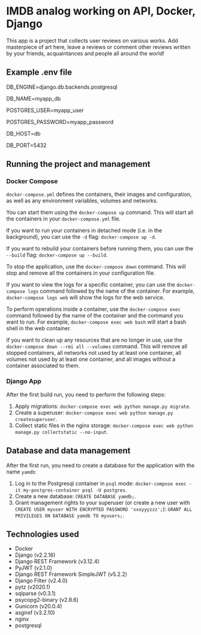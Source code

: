 # IMDB analog working on API, Docker, Django

This app is a project that collects user reviews on various works. Add masterpiece of art here, leave a reviews or comment other reviews written by your friends, acquaintances and people all around the world!

## Example .env file

DB_ENGINE=django.db.backends.postgresql

DB_NAME=myapp_db

POSTGRES_USER=myapp_user

POSTGRES_PASSWORD=myapp_password

DB_HOST=db

DB_PORT=5432

## Running the project and management

### Docker Compose

`docker-compose.yml` defines the containers, their images and configuration, as well as any environment variables, volumes and networks.

You can start them using the `docker-compose up` command. This will start all the containers in your `docker-compose.yml` file.

If you want to run your containers in detached mode (i.e. in the background), you can use the `-d` flag: `docker-compose up -d`.

If you want to rebuild your containers before running them, you can use the `--build` flag: `docker-compose up --build`.

To stop the application, use the `docker-compose down` command. This will stop and remove all the containers in your configuration file.

If you want to view the logs for a specific container, you can use the `docker-compose logs` command followed by the name of the container. For example, `docker-compose logs web` will show the logs for the web service.

To perform operations inside a container, use the `docker-compose exec` command followed by the name of the container and the command you want to run. For example, `docker-compose exec web bash` will start a bash shell in the web container.

If you want to clean up any resources that are no longer in use, use the `docker-compose down --rmi all --volumes` command. This will remove all stopped containers, all networks not used by at least one container, all volumes not used by at least one container, and all images without a container associated to them.

### Django App

After the first build run, you need to perform the following steps:
1. Apply migrations: `docker-compose exec web python manage.py migrate`.
2. Create a superuser: `docker-compose exec web python manage.py createsuperuser`.
3. Collect static files in the nginx storage: `docker-compose exec web python manage.py collectstatic --no-input`.

## Database and data management

After the first run, you need to create a database for the application with the name `yamdb`:
1. Log in to the Postgresql container in `psql` mode: `docker-compose exec -it my-postgres-container psql -U postgres`.
2. Create a new database: `CREATE DATABASE yamdb;`.
3. Grant management rights to your superuser (or create a new user with `CREATE USER myuser WITH ENCRYPTED PASSWORD 'xxxyyyzzz';`): `GRANT ALL PRIVILEGES ON DATABASE yamdb TO myusers;`.

## Technologies used

- Docker
- Django (v2.2.16)
- Django REST Framework (v3.12.4)
- PyJWT (v2.1.0)
- Django REST Framework SimpleJWT (v5.2.2)
- Django Filter (v2.4.0)
- pytz (v2020.1)
- sqlparse (v0.3.1)
- psycopg2-binary (v2.8.6)
- Gunicorn (v20.0.4)
- asgiref (v3.2.10)
- nginx
- postgresql
